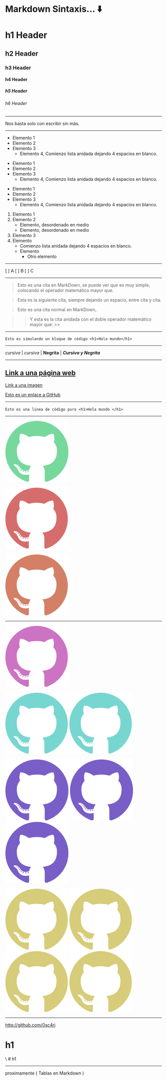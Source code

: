 # Markdown Sintaxis... ⬇️

<!--
    Desde el h1 al h6 con el operador #
    [ h1= # ],[ h2= ## ],[ h=3 ###] ,[ h=4 #### ],[ h=5 #####],[ h=6 ######]
-->

# h1 Header

## h2 Header

### h3 Header

#### h4 Header

##### h5 Header

###### h6 Header

---

<!--
  Esto es un <p>
 -->

Nos basta solo con escribir sin más.

---

<!--
    Listas desordenada, se puede utilizar los operadores: * , - , + cualquiera de esos tres.
 -->

- Elemento 1
- Elemento 2
- Elemento 3
  - Elemento 4, Comienzo lista anidada dejando 4 espacios en blanco.

* Elemento 1
* Elemento 2
* Elemento 3
  - Elemento 4, Comienzo lista anidada dejando 4 espacios en blanco.

- Elemento 1
- Elemento 2
- Elemento 3
  - Elemento 4, Comienzo lista anidada dejando 4 espacios en blanco.

<!--
    Listas ordenadas, hay que usar << número >> ejemplo: 1. y aquí el texto.
    también se puede utilizar en combinación con las lista desordenada.
 -->

1. Elemento 1
2. Elemento 2
   - Elemento, desordenado en medio
   - Elemento, desordenado en medio
3. Elemento 3
4. Elemento
   - Comienzo lista anidada dejando 4 espacios en blanco.
   - Elemento
     - Otro elemento

---

<!--
  Creando listas de verificación con el operador [x] Verificado, importante dejar un espacio vacía en las casillas vacías
-->

[ ] A
[ ] B
[ ] C

---

<!--
    Creando Citas con el operador: >
 -->

> Esto es una cita en MarkDown, se puede ver que es muy simple, colocando el operador matemático mayor que.

> Esta es la siguiente cita, siempre dejando un espacio, entre cita y cita.

<!--
    Creando Citas anidadas con el doble operador: >>
 -->

> Esto es una cita normal en MarkDown,

> > Y esta es la cita anidada con el doble operador matemático mayor que: >>

---

<!--
    Creando un bloque de texto, para definir código en Html por ejemplo. Se consigue con el operador ```, ~~~.
 -->

```
Esto es simulando un bloque de código <h1>Hola mundo</h1>
```

---

<!--
    Aquí las diferentes formas de llamar a las negritas y cursivas con los operadores * o _.
 -->

_cursiva_ | _cursiva_ | **Negrita** | **_Cursiva y Negrita_**

---

<!--
    Links o Enlaces en linea , se crean con los operadores:[]() ejemplo:[Aquí el texto a    mostrar](Aquí el enlace)
 -->

## [Link a una página web](https://github.com/0sc4rj)

[Link a una imagen](https://github.githubassets.com/images/modules/logos_page/Octocat.png)

<!--
    Mejorando los Links o Enlaces en linea, para poder reutilizarlo en cualquier parte del código. con el operador [nombre que quiero darle al enlace][nombre de la referencia] Ejemplo: [][]
 -->

[github]: https://github.com/0sc4rj

[Esto es un enlace a GitHub][github]

---

<!--
    Código puro, se utiliza el operador `Texto`
 -->

`Esto es una linea de código puro <h1>Hola mundo </h1>`

---

 <!-- 
    Insertando imágenes con el operador 

    ![Texto alternativo](/ruta/a/la/img.png "Titulo alternativo").

    Es muy parecido a insertarla con un enlace, pero en este caso el enlace sería la ubicación de la imagen dentro del proyecto. Como se ve se puede incluir texto alternativo: Es lo que aparecería en caso de no cargar la imagen y título alternativo: Es lo que aparece cuando se deja el ratón encima de la imagen .
  -->

![Esta es una imagen del logo de Ubuntu](/img/Groupgithub-green.svg "etiqueta alt")

![Esta es una imagen del logo de Ubuntu](/img/Groupgithub-red.svg "etiqueta alt")

![Esta es una imagen del logo de Ubuntu](/img/Groupgithub-orange.svg "etiqueta alt")

---

<!--
    Reutilización de imágenes, mejorando el código

    ![texto Alternativo][esta es la etiqueta a reutilizar]
    [Esta es la etiqueta reutilizada]: ruta de imagen "Título Alt"
 -->

<!-- Este apartado lo podemos declarar cuantas veces queramos -->

![Imagen][img]

<!-- Esto solo se declara una sola vez ⬇️ -->

[img]: /img/Groupgithub-pink.svg "etiqueta alt"

<!-- Esto solo se declara cuantas veces queramos ⬇️ -->

![Imagen Dos][imgdos]
![Imagen Dos][imgdos]

[imgdos]: /img/Groupgithub-blue.svg "etiqueta alt"

![Imagen Tres][imgtres]
![Imagen Tres][imgtres]
![Imagen Tres][imgtres]

[imgtres]: /img/Groupgithub-violet.svg "etiqueta alt"

![Imagen Cuatro][imgcuatro]
![Imagen Cuatro][imgcuatro]
![Imagen Cuatro][imgcuatro]
![Imagen Cuatro][imgcuatro]

[imgcuatro]: /img/Groupgithub-yellow.svg "etiqueta alt"

---

<!--
  Links Automáticos, validos para mostrar una URL completa y se utilizan los operadores <URL>
 -->

<http://github.com/0sc4rj>

<!--
  Podemos omitir markdown con el operador barra invertida \ Ejemplo \ # h1
 -->

# h1

\ # h1

---

<!--
  Tablas en Markdown
 -->

proximamente ( Tablas en Markdown )
